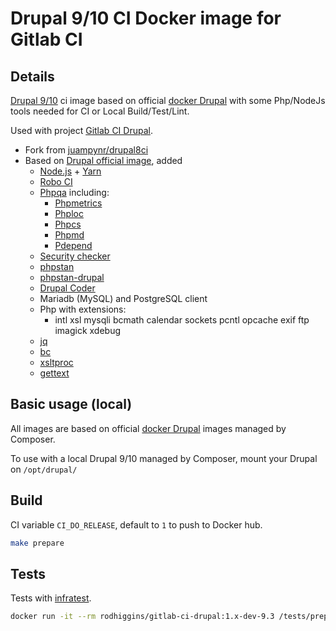 # Drupal 9/10 CI Docker image for Gitlab CI

## Details

[Drupal 9/10](https://www.drupal.org) ci image based on official [docker Drupal](https://github.com/docker-library/drupal)
with some Php/NodeJs tools needed for CI or Local Build/Test/Lint.

Used with project [Gitlab CI Drupal](https://github.com/rod-higgins/gitlab-ci-drupal).

* Fork from [juampynr/drupal8ci](https://hub.docker.com/r/juampynr/drupal8ci/~/dockerfile/)
* Based on [Drupal official image](https://github.com/docker-library/drupal), added
  * [Node.js](https://nodejs.org/en/) + [Yarn](https://yarnpkg.com)
  * [Robo CI](http://robo.li)
  * [Phpqa](https://github.com/EdgedesignCZ/phpqa) including:
    * [Phpmetrics](https://www.phpmetrics.org)
    * [Phploc](https://github.com/sebastianbergmann/phploc)
    * [Phpcs](https://github.com/squizlabs/PHP_CodeSniffer)
    * [Phpmd](https://phpmd.org)
    * [Pdepend](https://pdepend.org)
  * [Security checker](https://github.com/fabpot/local-php-security-checker)
  * [phpstan](https://github.com/phpstan/phpstan)
  * [phpstan-drupal](https://github.com/mglaman/phpstan-drupal)
  * [Drupal Coder](https://www.drupal.org/project/coder)
  * Mariadb (MySQL) and PostgreSQL client
  * Php with extensions:
    * intl xsl mysqli bcmath calendar sockets pcntl opcache exif ftp imagick xdebug
  * [jq](https://stedolan.github.io/jq/)
  * [bc](https://www.gnu.org/software/bc/)
  * [xsltproc](http://xmlsoft.org/xslt/xsltproc.html)
  * [gettext](http://xmlsoft.org/xslt/xsltproc.html)

## Basic usage (local)

All images are based on official [docker Drupal](https://github.com/docker-library) images managed by Composer.

To use with a local Drupal 9/10 managed by Composer, mount your Drupal on `/opt/drupal/`

## Build

CI variable `CI_DO_RELEASE`, default to `1` to push to Docker hub.

```bash
make prepare
```

## Tests

Tests with [infratest](https://testinfra.readthedocs.io/en/latest/).

```bash
docker run -it --rm rodhiggins/gitlab-ci-drupal:1.x-dev-9.3 /tests/prepare-tests.sh && pytest
```
